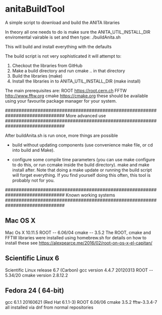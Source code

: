 # anitaBuildTool
A simple script to download and build the ANITA libraries


In theory all one needs to do is make sure the ANITA_UTIL_INSTALL_DIR enviromental vairable is set and then type:
./buildAnita.sh

This will build and install everything with the defaults


The build script is not very sophisticated it will attempt to:
1) Checkout the libraries from GitHub
2) Make a build directory and run cmake .. in that directory
3) Build the libraries (make)
4) Install the libraries in to ANITA_UTIL_INSTALL_DIR (make install)

The main prerequisites are:
ROOT https://root.cern.ch
FFTW http://www.fftw.org
cmake https://cmake.org
these should be available using your favourite package manager for your system.


##############################################################################
More advanced use 
##############################################################################

After buildAnita.sh is run once, more things are possible

  - build without updating components (use convenience make file, or cd into build and Make). 

  - configure some compile time parameters (you can use make configure to do this, or run ccmake inside the build directory). 
    make and make install after. Note that doing a make update or running the build script will forget everything. 
    If you find yourself doing this often, this tool is probably not for you. 

##############################################################################
Known working systems
##############################################################################

Mac OS X
---------
Mac Os X 10.11.5
ROOT -- 6.06/04
cmake -- 3.5.2
The ROOT, cmake and FFTW libraries were installed using homebrew.sh for details on how to install these see
https://alexpearce.me/2016/02/root-on-os-x-el-capitan/

Scientific Linux 6
------------------
Scientific Linux release 6.7 (Carbon)
gcc version 4.4.7 20120313
ROOT -- 5.34/20
cmake version 2.8.12.2

Fedora 24  ( 64-bit) 
---------------------------
gcc 6.1.1 20160621 (Red Hat 6.1.1-3) 
ROOT 6.06/06 
cmake 3.5.2 
fftw-3.3.4-7
all installed via dnf from normal repositories 







